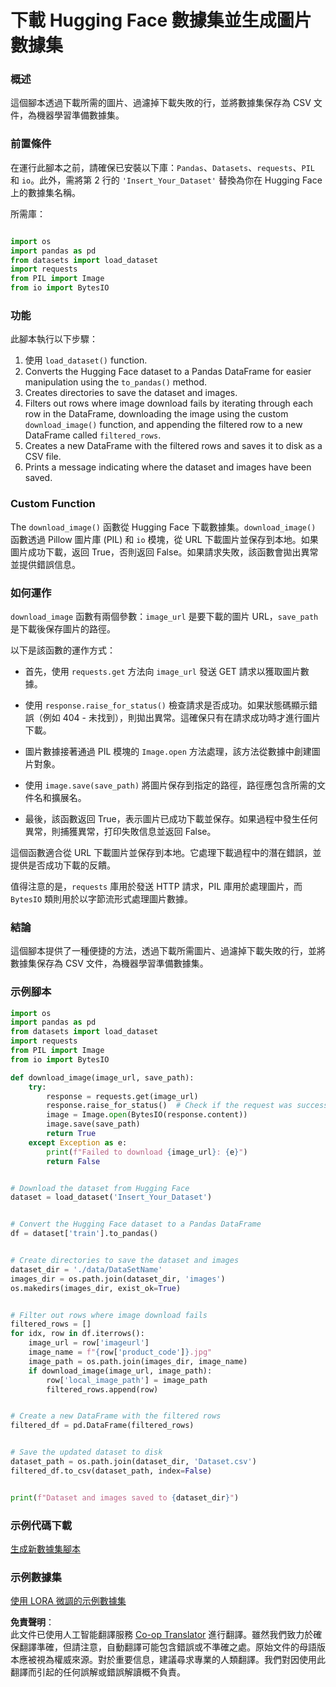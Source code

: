 <!--
CO_OP_TRANSLATOR_METADATA:
{
  "original_hash": "44a77501fe39a2eb2b776dfdf9953b67",
  "translation_date": "2025-04-04T18:47:38+00:00",
  "source_file": "md\\03.FineTuning\\CreatingSampleData.md",
  "language_code": "hk"
}
-->
# 下載 Hugging Face 數據集並生成圖片數據集

### 概述

這個腳本透過下載所需的圖片、過濾掉下載失敗的行，並將數據集保存為 CSV 文件，為機器學習準備數據集。

### 前置條件

在運行此腳本之前，請確保已安裝以下庫：`Pandas`、`Datasets`、`requests`、`PIL` 和 `io`。此外，需將第 2 行的 `'Insert_Your_Dataset'` 替換為你在 Hugging Face 上的數據集名稱。

所需庫：

```python

import os
import pandas as pd
from datasets import load_dataset
import requests
from PIL import Image
from io import BytesIO
```

### 功能

此腳本執行以下步驟：

1. 使用 `load_dataset()` function.
2. Converts the Hugging Face dataset to a Pandas DataFrame for easier manipulation using the `to_pandas()` method.
3. Creates directories to save the dataset and images.
4. Filters out rows where image download fails by iterating through each row in the DataFrame, downloading the image using the custom `download_image()` function, and appending the filtered row to a new DataFrame called `filtered_rows`.
5. Creates a new DataFrame with the filtered rows and saves it to disk as a CSV file.
6. Prints a message indicating where the dataset and images have been saved.

### Custom Function

The `download_image()` 函數從 Hugging Face 下載數據集。`download_image()` 函數透過 Pillow 圖片庫 (PIL) 和 `io` 模塊，從 URL 下載圖片並保存到本地。如果圖片成功下載，返回 True，否則返回 False。如果請求失敗，該函數會拋出異常並提供錯誤信息。

### 如何運作

`download_image` 函數有兩個參數：`image_url` 是要下載的圖片 URL，`save_path` 是下載後保存圖片的路徑。

以下是該函數的運作方式：

- 首先，使用 `requests.get` 方法向 `image_url` 發送 GET 請求以獲取圖片數據。

- 使用 `response.raise_for_status()` 檢查請求是否成功。如果狀態碼顯示錯誤（例如 404 - 未找到），則拋出異常。這確保只有在請求成功時才進行圖片下載。

- 圖片數據接著通過 PIL 模塊的 `Image.open` 方法處理，該方法從數據中創建圖片對象。

- 使用 `image.save(save_path)` 將圖片保存到指定的路徑，路徑應包含所需的文件名和擴展名。

- 最後，該函數返回 True，表示圖片已成功下載並保存。如果過程中發生任何異常，則捕獲異常，打印失敗信息並返回 False。

這個函數適合從 URL 下載圖片並保存到本地。它處理下載過程中的潛在錯誤，並提供是否成功下載的反饋。

值得注意的是，`requests` 庫用於發送 HTTP 請求，PIL 庫用於處理圖片，而 `BytesIO` 類則用於以字節流形式處理圖片數據。

### 結論

這個腳本提供了一種便捷的方法，透過下載所需圖片、過濾掉下載失敗的行，並將數據集保存為 CSV 文件，為機器學習準備數據集。

### 示例腳本

```python
import os
import pandas as pd
from datasets import load_dataset
import requests
from PIL import Image
from io import BytesIO

def download_image(image_url, save_path):
    try:
        response = requests.get(image_url)
        response.raise_for_status()  # Check if the request was successful
        image = Image.open(BytesIO(response.content))
        image.save(save_path)
        return True
    except Exception as e:
        print(f"Failed to download {image_url}: {e}")
        return False


# Download the dataset from Hugging Face
dataset = load_dataset('Insert_Your_Dataset')


# Convert the Hugging Face dataset to a Pandas DataFrame
df = dataset['train'].to_pandas()


# Create directories to save the dataset and images
dataset_dir = './data/DataSetName'
images_dir = os.path.join(dataset_dir, 'images')
os.makedirs(images_dir, exist_ok=True)


# Filter out rows where image download fails
filtered_rows = []
for idx, row in df.iterrows():
    image_url = row['imageurl']
    image_name = f"{row['product_code']}.jpg"
    image_path = os.path.join(images_dir, image_name)
    if download_image(image_url, image_path):
        row['local_image_path'] = image_path
        filtered_rows.append(row)


# Create a new DataFrame with the filtered rows
filtered_df = pd.DataFrame(filtered_rows)


# Save the updated dataset to disk
dataset_path = os.path.join(dataset_dir, 'Dataset.csv')
filtered_df.to_csv(dataset_path, index=False)


print(f"Dataset and images saved to {dataset_dir}")
```

### 示例代碼下載 
[生成新數據集腳本](../../../../code/04.Finetuning/generate_dataset.py)

### 示例數據集
[使用 LORA 微調的示例數據集](../../../../code/04.Finetuning/olive-ort-example/dataset/dataset-classification.json)

**免責聲明**：  
此文件已使用人工智能翻譯服務 [Co-op Translator](https://github.com/Azure/co-op-translator) 進行翻譯。雖然我們致力於確保翻譯準確，但請注意，自動翻譯可能包含錯誤或不準確之處。原始文件的母語版本應被視為權威來源。對於重要信息，建議尋求專業的人類翻譯。我們對因使用此翻譯而引起的任何誤解或錯誤解讀概不負責。